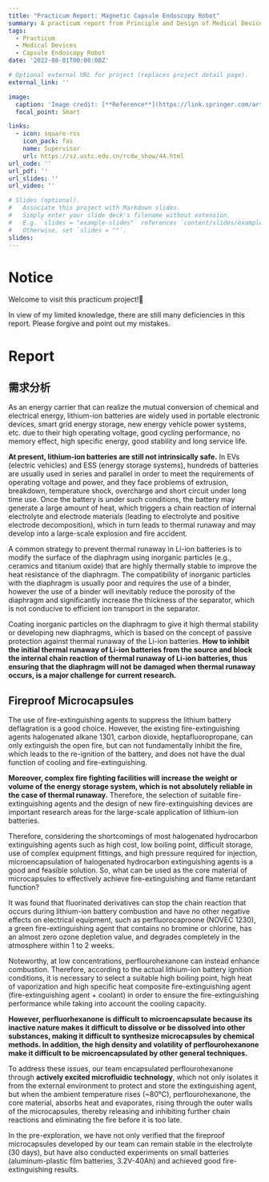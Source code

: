 ```yaml
---
title: "Practicum Report: Magnetic Capsule Endoscopy Robot"
summary: A practicum report from Principle and Design of Medical Devices
tags:
  - Practicum
  - Medical Devices
  - Capsule Endoscopy Robot
date: '2022-08-01T00:00:00Z'

# Optional external URL for project (replaces project detail page).
external_link: ''

image:
  caption: 'Image credit: [**Reference**](https://link.springer.com/article/10.1007/s12213-016-0087-x)'
  focal_point: Smart

links:
  - icon: square-rss
    icon_pack: fas
    name: Supervisor
    url: https://sz.ustc.edu.cn/rcdw_show/44.html
url_code: ''
url_pdf: ''
url_slides: ''
url_video: ''

# Slides (optional).
#   Associate this project with Markdown slides.
#   Simply enter your slide deck's filename without extension.
#   E.g. `slides = "example-slides"` references `content/slides/example-slides.md`.
#   Otherwise, set `slides = ""`.
slides:
---
```

# Notice
Welcome to visit this practicum project!🤝

In view of my limited knowledge, there are still many deficiencies in this report. Please forgive and point out my mistakes.
 
# Report
## 需求分析
  As an energy carrier that can realize the mutual conversion of chemical and electrical energy, lithium-ion batteries are widely used in portable electronic devices, smart grid energy storage, new energy vehicle power systems, etc. due to their high operating voltage, good cycling performance, no memory effect, high specific energy, good stability and long service life.
  
  **At present, lithium-ion batteries are still not intrinsically safe.** In EVs (electric vehicles) and ESS (energy storage systems), hundreds of batteries are usually used in series and parallel in order to meet the requirements of operating voltage and power, and they face problems of extrusion, breakdown, temperature shock, overcharge and short circuit under long time use. Once the battery is under such conditions, the battery may generate a large amount of heat, which triggers a chain reaction of internal electrolyte and electrode materials (leading to electrolyte and positive electrode decomposition), which in turn leads to thermal runaway and may develop into a large-scale explosion and fire accident.

  A common strategy to prevent thermal runaway in Li-ion batteries is to modify the surface of the diaphragm using inorganic particles (e.g., ceramics and titanium oxide) that are highly thermally stable to improve the heat resistance of the diaphragm. The compatibility of inorganic particles with the diaphragm is usually poor and requires the use of a binder, however the use of a binder will inevitably reduce the porosity of the diaphragm and significantly increase the thickness of the separator, which is not conducive to efficient ion transport in the separator.

  Coating inorganic particles on the diaphragm to give it high thermal stability or developing new diaphragms, which is based on the concept of passive protection against thermal runaway of the Li-ion batteries. **How to inhibit the initial thermal runaway of Li-ion batteries from the source and block the internal chain reaction of thermal runaway of Li-ion batteries, thus ensuring that the diaphragm will not be damaged when thermal runaway occurs, is a major challenge for current research.**

## Fireproof Microcapsules
  The use of fire-extinguishing agents to suppress the lithium battery deflagration is a good choice. However, the existing fire-extinguishing agents halogenated alkane 1301, carbon dioxide, heptafluoropropane, can only extinguish the open fire, but can not fundamentally inhibit the fire, which leads to the re-ignition of the battery, and does not have the dual function of cooling and fire-extinguishing.

  **Moreover, complex fire fighting facilities will increase the weight or volume of the energy storage system, which is not absolutely reliable in the case of thermal runaway.** Therefore, the selection of suitable fire-extinguishing agents and the design of new fire-extinguishing devices are important research areas for the large-scale application of lithium-ion batteries.

  Therefore, considering the shortcomings of most halogenated hydrocarbon extinguishing agents such as high cost, low boiling point, difficult storage, use of complex equipment fittings, and high pressure required for injection, microencapsulation of halogenated hydrocarbon extinguishing agents is a good and feasible solution. So, what can be used as the core material of microcapsules to effectively achieve fire-extinguishing and flame retardant function?

  It was found that fluorinated derivatives can stop the chain reaction that occurs during lithium-ion battery combustion and have no other negative effects on electrical equipment, such as perfluorocaproone (NOVEC 1230), a green fire-extinguishing agent that contains no bromine or chlorine, has an almost zero ozone depletion value, and degrades completely in the atmosphere within 1 to 2 weeks.
  
  Noteworthy, at low concentrations, perflourohexanone can instead enhance combustion. Therefore, according to the actual lithium-ion battery ignition conditions, it is necessary to select a suitable high boiling point, high heat of vaporization and high specific heat composite fire-extinguishing agent (fire-extinguishing agent + coolant) in order to ensure the fire-extinguishing performance while taking into account the cooling capacity.

  **However, perfluorhexanone is difficult to microencapsulate because its inactive nature makes it difficult to dissolve or be dissolved into other substances, making it difficult to synthesize microcapsules by chemical methods. In addition, the high density and volatility of perflourohexanone make it difficult to be microencapsulated by other general techniques.**

  To address these issues, our team encapsulated perflourohexanone through **actively excited microfluidic technology**, which not only isolates it from the external environment to protect and store the extinguishing agent, but when the ambient temperature rises (~80°C), perflourohexanone, the core material, absorbs heat and evaporates, rising through the outer walls of the microcapsules, thereby releasing and inhibiting further chain reactions and eliminating the fire before it is too late.

  In the pre-exploration, we have not only verified that the fireproof microcapsules developed by our team can remain stable in the electrolyte (30 days), but have also conducted experiments on small batteries (aluminum-plastic film batteries, 3.2V-40Ah) and achieved good fire-extinguishing results.

